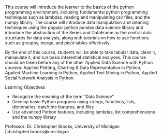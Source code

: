 
This course will introduce the learner to the basics of the python programming environment, including fundamental python programming techniques such as lambdas, reading and manipulating csv files, and the numpy library. The course will introduce data manipulation and cleaning techniques using the popular python pandas data science library and introduce the abstraction of the Series and DataFrame as the central data structures for data analysis, along with tutorials on how to use functions such as groupby, merge, and pivot tables effectively.

By the end of this course, students will be able to take tabular data, clean it, manipulate it, and run basic inferential statistical analyses. This course should be taken before any of the other Applied Data Science with Python courses: Applied Plotting, Charting & Data Representation in Python, Applied Machine Learning in Python, Applied Text Mining in Python, Applied Social Network Analysis in Python.

Learning Objectives
- Recognize the meaning of the term "Data Science"
- Develop basic Python programs using strings, functions, lists, dictionaries, date/time features, and files
- Use advanced Python features, including lambdas, list comprehensions and the numpy library

Professor: Dr. Christopher Brooks, University of Michigan |christopher.brooks@umichigan
